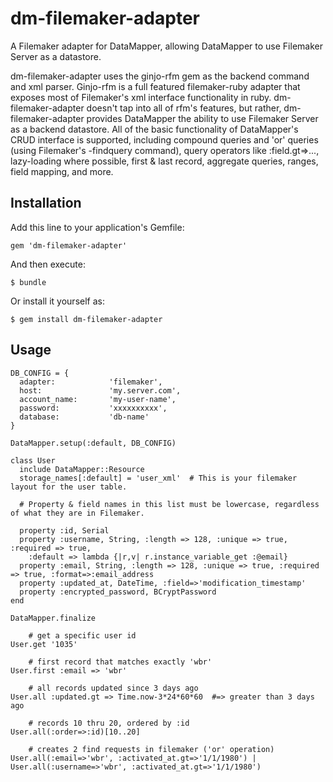 # dm-filemaker-adapter

A Filemaker adapter for DataMapper, allowing DataMapper to use Filemaker Server as a datastore.

dm-filemaker-adapter uses the ginjo-rfm gem as the backend command and xml parser. Ginjo-rfm is a full featured filemaker-ruby adapter that exposes most of Filemaker's xml interface functionality in ruby. dm-filemaker-adapter doesn't tap into all of rfm's features, but rather, dm-filemaker-adapter provides DataMapper the ability to use Filemaker Server as a backend datastore. All of the basic functionality of DataMapper's CRUD interface is supported, including compound queries and 'or' queries (using Filemaker's -findquery command), query operators like :field.gt=>..., lazy-loading where possible, first & last record, aggregate queries, ranges, field mapping, and more.

## Installation

Add this line to your application's Gemfile:

    gem 'dm-filemaker-adapter'

And then execute:

    $ bundle

Or install it yourself as:

    $ gem install dm-filemaker-adapter

## Usage

    DB_CONFIG = {
      adapter:            'filemaker',
      host:               'my.server.com',
      account_name:       'my-user-name',
      password:           'xxxxxxxxxx',
      database:           'db-name'   
    }

    DataMapper.setup(:default, DB_CONFIG)
    
    class User
      include DataMapper::Resource
      storage_names[:default] = 'user_xml'  # This is your filemaker layout for the user table.

      # Property & field names in this list must be lowercase, regardless of what they are in Filemaker.

      property :id, Serial
      property :username, String, :length => 128, :unique => true, :required => true,
        :default => lambda {|r,v| r.instance_variable_get :@email}
      property :email, String, :length => 128, :unique => true, :required => true, :format=>:email_address
      property :updated_at, DateTime, :field=>'modification_timestamp'
      property :encrypted_password, BCryptPassword
    end

    DataMapper.finalize

		# get a specific user id
    User.get '1035'

		# first record that matches exactly 'wbr'
    User.first :email => 'wbr'

		# all records updated since 3 days ago
    User.all :updated.gt => Time.now-3*24*60*60  #=> greater than 3 days ago

		# records 10 thru 20, ordered by :id
    User.all(:order=>:id)[10..20]

		# creates 2 find requests in filemaker ('or' operation)
    User.all(:email=>'wbr', :activated_at.gt=>'1/1/1980') | User.all(:username=>'wbr', :activated_at.gt=>'1/1/1980')
    
    
    
    
    

